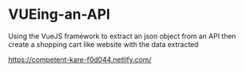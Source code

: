 # VUEing-an-API
Using the VueJS framework to extract an json object from an API then create a shopping cart like website with the data extracted

https://competent-kare-f0d044.netlify.com/
